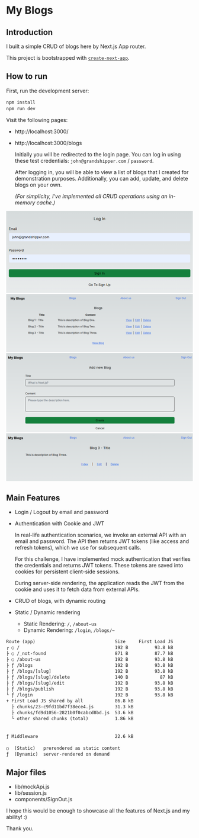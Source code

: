 # My Blogs

## Introduction
I built a simple CRUD of blogs here by Next.js App router.

This project is bootstrapped with [`create-next-app`](https://github.com/vercel/next.js/tree/canary/packages/create-next-app).

## How to run

First, run the development server:

```bash
npm install
npm run dev
```

Visit the following pages:
- http://localhost:3000/
- http://localhost:3000/blogs
  
  Initially you will be redirected to the login page. You can log in using these test credentials: `john@grandshipper.com` / `password`.

  After logging in, you will be able to view a list of blogs that I created for demonstration purposes. Additionally, you can add, update, and delete blogs on your own.

  *(For simplicity, I've implemented all CRUD operations using an in-memory cache.)*

![Login](/screenshots/login.png)
![Blogs](/screenshots/blogs.png)
![Create](/screenshots/create.png)
![Show](/screenshots/show.png)

## Main Features

- Login / Logout by email and password
- Authentication with Cookie and JWT

  In real-life authentication scenarios, we invoke an external API with an email and password. The API then returns JWT tokens (like access and refresh tokens), which we use for subsequent calls.

  For this challenge, I have implemented mock authentication that verifies the credentials and returns JWT tokens. These tokens are saved into cookies for persistent client-side sessions.

  During server-side rendering, the application reads the JWT from the cookie and uses it to fetch data from external APIs.

- CRUD of blogs, with dynamic routing
- Static / Dynamic rendering
  - Static Rendering: `/`, `/about-us`
  - Dynamic Rendering: `/login`, `/blogs/~`

```
Route (app)                              Size     First Load JS
┌ ○ /                                    192 B          93.8 kB
├ ○ /_not-found                          871 B          87.7 kB
├ ○ /about-us                            192 B          93.8 kB
├ ƒ /blogs                               192 B          93.8 kB
├ ƒ /blogs/[slug]                        192 B          93.8 kB
├ ƒ /blogs/[slug]/delete                 140 B            87 kB
├ ƒ /blogs/[slug]/edit                   192 B          93.8 kB
├ ƒ /blogs/publish                       192 B          93.8 kB
└ ƒ /login                               192 B          93.8 kB
+ First Load JS shared by all            86.8 kB
  ├ chunks/23-c9fd11bd7f38ece4.js        31.3 kB
  ├ chunks/fd9d1056-2821b0f0cabcd8bd.js  53.6 kB
  └ other shared chunks (total)          1.86 kB


ƒ Middleware                             22.6 kB

○  (Static)   prerendered as static content
ƒ  (Dynamic)  server-rendered on demand
```

## Major files

- lib/mockApi.js
- lib/session.js
- components/SignOut.js

I hope this would be enough to showcase all the features of Next.js and my ability! :)

Thank you.